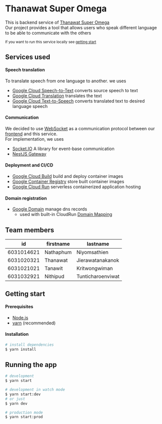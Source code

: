 # Thanawat Super Omega

This is backend service of [Thanawat Super Omega](https://web.thanawat-super-omega.kaoths.dev/)  
Our project provides a tool that allows users who speak different language to be able to communicate with the others  

<sub>If you want to run this service locally see [getting start](#getting-start)</sub>  

## Services used  

#### Speech translation  
To translate speech from one language to another. we uses
- [Google Cloud Speech-to-Text](https://cloud.google.com/speech-to-text) converts source speech to text
- [Google Cloud Translation](https://cloud.google.com/translate) translates the text
- [Google Cloud Text-to-Speech](https://cloud.google.com/text-to-speech) converts translated text to desired language speech

#### Communication
We decided to use [WebSocket](https://en.wikipedia.org/wiki/WebSocket) as a communication protocol between our [frontend](https://web.thanawat-super-omega.kaoths.dev/) and this service.  
For implementation, we uses
- [Socket.IO](https://socket.io/) A library for event-base communication
- [NestJS Gateway](https://docs.nestjs.com/websockets/gateways) 

#### Deployment and CI/CD
- [Google Cloud Build](https://cloud.google.com/build) build and deploy container images
- [Google Container Registry](https://cloud.google.com/container-registry) store built container images
- [Google Cloud Run](https://cloud.google.com/run) serverless containerized application hosting

#### Domain registration
- [Google Domain](https://domains.google.com/) manage dns records
    - used with built-in CloudRun [Domain Mapping](https://cloud.google.com/run/docs/mapping-custom-domains)
    
## Team members  

| id         | firstname | lastname          |
|------------|-----------|-------------------|
| 6031014621 | Nathaphum | Niyomsathien      |
| 6031020321 | Thanawat  | Jierawatanakanok  |
| 6031021021 | Tanawit   | Kritwongwiman     |
| 6031032921 | Nithipud  | Tunticharoenviwat |

## Getting start

#### Prerequisites
- [Node.js](https://nodejs.org/)
- [yarn](https://yarnpkg.com/getting-started/install) (recommended)

#### Installation

```bash
# install dependencies
$ yarn install
```

## Running the app

```bash
# development
$ yarn start

# development in watch mode
$ yarn start:dev
# or just
$ yarn dev

# production mode
$ yarn start:prod
```
